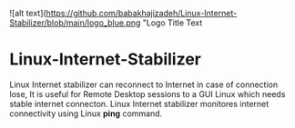 ![alt text](https://github.com/babakhajizadeh/Linux-Internet-Stabilizer/blob/main/logo_blue.png "Logo Title Text 
# Linux-Internet-Stabilizer
Linux Internet stabilizer can reconnect to Internet in case of connection lose, 
It is useful for Remote Desktop sessions to a GUI Linux which needs stable internet connecton.
Linux Internet stabilizer monitores internet connectivity using Linux __ping__ command.
